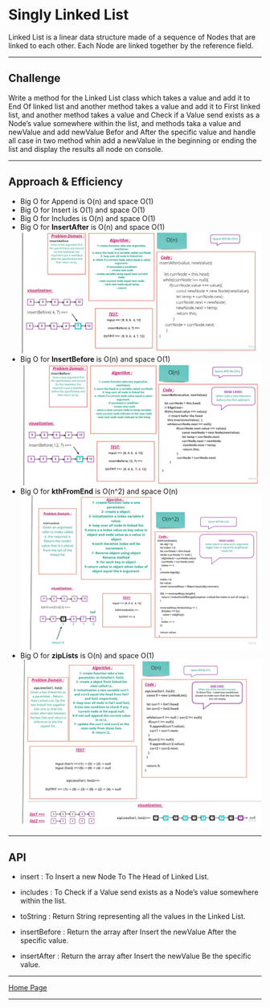 # Singly Linked List

Linked List is a linear data structure made of a sequence of Nodes that are linked to each other. Each Node are linked together by the reference field.

---

## Challenge

Write a method for the Linked List class which takes a value and add it to End Of linked list and another method takes a value and add it to First linked list, and another method takes a value and Check if a Value send exists as a Node’s value somewhere within the list, and methods taka a value and newValue and add newValue Befor and After the specific value and handle all case in two method whin add a newValue in the beginning or ending the list and display the results all node on console.

---

## Approach & Efficiency

- Big O for Append is O(n) and space O(1) 
- Big O for Insert is O(1) and space O(1) 
- Big O for Includes is O(n) and space O(1)
- Big O for **InsertAfter** is O(n) and space O(1)
![](./img/InsertAfter.jpg) 
- Big O for **InsertBefore** is O(n) and space O(1)
![](./img/InsertBefore2.jpg) 
- Big O for **kthFromEnd** is O(n^2) and space O(n)
![](./img/kthFromEnd-LinkedList.jpg) 
- Big O for **zipLists** is O(n) and space O(1)
![](./img/zipLists.jpg) 
---

## API

- insert : To Insert a new Node To The Head of Linked List.

- includes : To Check if a Value send exists as a Node’s value somewhere within the list.

- toString : Return String representing all the values in the Linked List.

- insertBefore :  Return the array after Insert the newValue After the specific value.

- insertAfter : Return the array after Insert the newValue Be the specific value.


---

[Home Page](../README.md)

---
